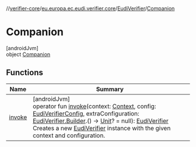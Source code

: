 //[verifier-core](../../../../index.md)/[eu.europa.ec.eudi.verifier.core](../../index.md)/[EudiVerifier](../index.md)/[Companion](index.md)

# Companion

[androidJvm]\
object [Companion](index.md)

## Functions

| Name | Summary |
|---|---|
| [invoke](invoke.md) | [androidJvm]<br>operator fun [invoke](invoke.md)(context: [Context](https://developer.android.com/reference/kotlin/android/content/Context.html), config: [EudiVerifierConfig](../../-eudi-verifier-config/index.md), extraConfiguration: [EudiVerifier.Builder](../-builder/index.md).() -&gt; [Unit](https://kotlinlang.org/api/latest/jvm/stdlib/kotlin-stdlib/kotlin/-unit/index.html)? = null): [EudiVerifier](../index.md)<br>Creates a new [EudiVerifier](../index.md) instance with the given context and configuration. |
